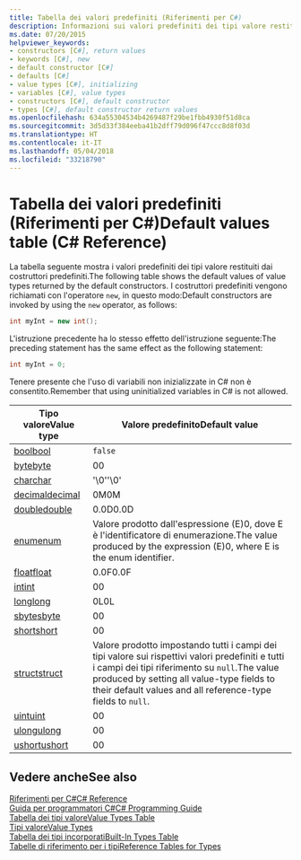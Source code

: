 ```yaml
---
title: Tabella dei valori predefiniti (Riferimenti per C#)
description: Informazioni sui valori predefiniti dei tipi valore restituiti dai costruttori predefiniti.
ms.date: 07/20/2015
helpviewer_keywords:
- constructors [C#], return values
- keywords [C#], new
- default constructor [C#]
- defaults [C#]
- value types [C#], initializing
- variables [C#], value types
- constructors [C#], default constructor
- types [C#], default constructor return values
ms.openlocfilehash: 634a55304534b4269487f29be1fbb4930f51d8ca
ms.sourcegitcommit: 3d5d33f384eeba41b2dff79d096f47ccc8d8f03d
ms.translationtype: HT
ms.contentlocale: it-IT
ms.lasthandoff: 05/04/2018
ms.locfileid: "33218790"
---
```

# <a name="default-values-table-c-reference"></a><span data-ttu-id="3ca12-103">Tabella dei valori predefiniti (Riferimenti per C#)</span><span class="sxs-lookup"><span data-stu-id="3ca12-103">Default values table (C# Reference)</span></span>

<span data-ttu-id="3ca12-104">La tabella seguente mostra i valori predefiniti dei tipi valore restituiti dai costruttori predefiniti.</span><span class="sxs-lookup"><span data-stu-id="3ca12-104">The following table shows the default values of value types returned by the default constructors.</span></span> <span data-ttu-id="3ca12-105">I costruttori predefiniti vengono richiamati con l'operatore `new`, in questo modo:</span><span class="sxs-lookup"><span data-stu-id="3ca12-105">Default constructors are invoked by using the `new` operator, as follows:</span></span>

```csharp
int myInt = new int();
```

<span data-ttu-id="3ca12-106">L'istruzione precedente ha lo stesso effetto dell'istruzione seguente:</span><span class="sxs-lookup"><span data-stu-id="3ca12-106">The preceding statement has the same effect as the following statement:</span></span>

```csharp
int myInt = 0;
```

<span data-ttu-id="3ca12-107">Tenere presente che l'uso di variabili non inizializzate in C# non è consentito.</span><span class="sxs-lookup"><span data-stu-id="3ca12-107">Remember that using uninitialized variables in C# is not allowed.</span></span>

|<span data-ttu-id="3ca12-108">Tipo valore</span><span class="sxs-lookup"><span data-stu-id="3ca12-108">Value type</span></span>|<span data-ttu-id="3ca12-109">Valore predefinito</span><span class="sxs-lookup"><span data-stu-id="3ca12-109">Default value</span></span>|
|----------------|-------------------|
|[<span data-ttu-id="3ca12-110">bool</span><span class="sxs-lookup"><span data-stu-id="3ca12-110">bool</span></span>](bool.md)|`false`|
|[<span data-ttu-id="3ca12-111">byte</span><span class="sxs-lookup"><span data-stu-id="3ca12-111">byte</span></span>](byte.md)|<span data-ttu-id="3ca12-112">0</span><span class="sxs-lookup"><span data-stu-id="3ca12-112">0</span></span>|
|[<span data-ttu-id="3ca12-113">char</span><span class="sxs-lookup"><span data-stu-id="3ca12-113">char</span></span>](char.md)|<span data-ttu-id="3ca12-114">'\0'</span><span class="sxs-lookup"><span data-stu-id="3ca12-114">'\0'</span></span>|
|[<span data-ttu-id="3ca12-115">decimal</span><span class="sxs-lookup"><span data-stu-id="3ca12-115">decimal</span></span>](decimal.md)|<span data-ttu-id="3ca12-116">0M</span><span class="sxs-lookup"><span data-stu-id="3ca12-116">0M</span></span>|
|[<span data-ttu-id="3ca12-117">double</span><span class="sxs-lookup"><span data-stu-id="3ca12-117">double</span></span>](double.md)|<span data-ttu-id="3ca12-118">0.0D</span><span class="sxs-lookup"><span data-stu-id="3ca12-118">0.0D</span></span>|
|[<span data-ttu-id="3ca12-119">enum</span><span class="sxs-lookup"><span data-stu-id="3ca12-119">enum</span></span>](enum.md)|<span data-ttu-id="3ca12-120">Valore prodotto dall'espressione (E)0, dove E è l'identificatore di enumerazione.</span><span class="sxs-lookup"><span data-stu-id="3ca12-120">The value produced by the expression (E)0, where E is the enum identifier.</span></span>|
|[<span data-ttu-id="3ca12-121">float</span><span class="sxs-lookup"><span data-stu-id="3ca12-121">float</span></span>](float.md)|<span data-ttu-id="3ca12-122">0.0F</span><span class="sxs-lookup"><span data-stu-id="3ca12-122">0.0F</span></span>|
|[<span data-ttu-id="3ca12-123">int</span><span class="sxs-lookup"><span data-stu-id="3ca12-123">int</span></span>](int.md)|<span data-ttu-id="3ca12-124">0</span><span class="sxs-lookup"><span data-stu-id="3ca12-124">0</span></span>|
|[<span data-ttu-id="3ca12-125">long</span><span class="sxs-lookup"><span data-stu-id="3ca12-125">long</span></span>](long.md)|<span data-ttu-id="3ca12-126">0L</span><span class="sxs-lookup"><span data-stu-id="3ca12-126">0L</span></span>|
|[<span data-ttu-id="3ca12-127">sbyte</span><span class="sxs-lookup"><span data-stu-id="3ca12-127">sbyte</span></span>](sbyte.md)|<span data-ttu-id="3ca12-128">0</span><span class="sxs-lookup"><span data-stu-id="3ca12-128">0</span></span>|
|[<span data-ttu-id="3ca12-129">short</span><span class="sxs-lookup"><span data-stu-id="3ca12-129">short</span></span>](short.md)|<span data-ttu-id="3ca12-130">0</span><span class="sxs-lookup"><span data-stu-id="3ca12-130">0</span></span>|
|[<span data-ttu-id="3ca12-131">struct</span><span class="sxs-lookup"><span data-stu-id="3ca12-131">struct</span></span>](struct.md)|<span data-ttu-id="3ca12-132">Valore prodotto impostando tutti i campi dei tipi valore sui rispettivi valori predefiniti e tutti i campi dei tipi riferimento su `null`.</span><span class="sxs-lookup"><span data-stu-id="3ca12-132">The value produced by setting all value-type fields to their default values and all reference-type fields to `null`.</span></span>|
|[<span data-ttu-id="3ca12-133">uint</span><span class="sxs-lookup"><span data-stu-id="3ca12-133">uint</span></span>](uint.md)|<span data-ttu-id="3ca12-134">0</span><span class="sxs-lookup"><span data-stu-id="3ca12-134">0</span></span>|
|[<span data-ttu-id="3ca12-135">ulong</span><span class="sxs-lookup"><span data-stu-id="3ca12-135">ulong</span></span>](ulong.md)|<span data-ttu-id="3ca12-136">0</span><span class="sxs-lookup"><span data-stu-id="3ca12-136">0</span></span>|
|[<span data-ttu-id="3ca12-137">ushort</span><span class="sxs-lookup"><span data-stu-id="3ca12-137">ushort</span></span>](ushort.md)|<span data-ttu-id="3ca12-138">0</span><span class="sxs-lookup"><span data-stu-id="3ca12-138">0</span></span>|

## <a name="see-also"></a><span data-ttu-id="3ca12-139">Vedere anche</span><span class="sxs-lookup"><span data-stu-id="3ca12-139">See also</span></span>
 [<span data-ttu-id="3ca12-140">Riferimenti per C#</span><span class="sxs-lookup"><span data-stu-id="3ca12-140">C# Reference</span></span>](../index.md)  
 [<span data-ttu-id="3ca12-141">Guida per programmatori C#</span><span class="sxs-lookup"><span data-stu-id="3ca12-141">C# Programming Guide</span></span>](../../programming-guide/index.md)  
 [<span data-ttu-id="3ca12-142">Tabella dei tipi valore</span><span class="sxs-lookup"><span data-stu-id="3ca12-142">Value Types Table</span></span>](value-types-table.md)  
 [<span data-ttu-id="3ca12-143">Tipi valore</span><span class="sxs-lookup"><span data-stu-id="3ca12-143">Value Types</span></span>](value-types.md)  
 [<span data-ttu-id="3ca12-144">Tabella dei tipi incorporati</span><span class="sxs-lookup"><span data-stu-id="3ca12-144">Built-In Types Table</span></span>](built-in-types-table.md)  
 [<span data-ttu-id="3ca12-145">Tabelle di riferimento per i tipi</span><span class="sxs-lookup"><span data-stu-id="3ca12-145">Reference Tables for Types</span></span>](reference-tables-for-types.md)
